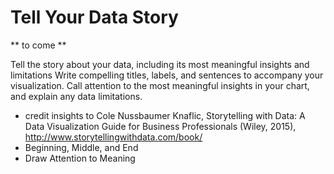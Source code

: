 # Tell Your Data Story 

** to come **

Tell the story about your data, including its most meaningful insights and limitations
Write compelling titles, labels, and sentences to accompany your visualization. Call attention to the most meaningful insights in your chart, and explain any data limitations.

- credit insights to Cole Nussbaumer Knaflic, Storytelling with Data: A Data Visualization Guide for Business Professionals (Wiley, 2015), http://www.storytellingwithdata.com/book/
- Beginning, Middle, and End
- Draw Attention to Meaning
